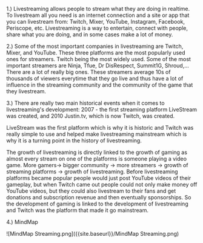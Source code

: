 
1.) Livestreaming allows people to stream what they are doing in realtime. To livestream all you need is an internet connection and a site or app that you can livestream from: Twitch, Mixer, YouTube, Instagram, Facebook, Periscope, etc. Livestreaming is a way to entertain, connect with people, share what you are doing, and in some cases make a lot of money.

2.) Some of the most important companies in livestreaming are Twitch, Mixer, and YouTube. These three platforms are the most popularly used ones for streamers. Twitch being the most widely used. Some of the most important streamers are Ninja, Tfue, Dr DisRespect, Summit1G, Shroud,... There are a lot of really big ones. These streamers average 10s of thousands of viewers everytime that they go live and thus have a lot of influence in the streaming community and the community of the game that they livestream.

3.) There are really two main historical events when it comes to livestreaming's development: 2007 - the first streaming platform LiveStream was created, and 2010 Justin.tv, which is now Twitch, was created. 

LiveStream was the first platform which is why it is historic and Twitch was really simple to use and helped make livestreaming mainstream which is why it is a turning point in the history of livestreaming. 

The growth of livestreaming is directly linked to the growth of gaming as almost every stream on one of the platforms is someone playing a video game. More gamers-> bigger community -> more streamers -> growth of streaming platforms -> growth of livestreaming. Before livestreaming platforms became popular people would just post YouTube videos of their gameplay, but when Twitch came out people could not only make money off YouTube videos, but they could also livestream to their fans and get donations and subscription revenue and then eventually sponsorships. So the development of gaming is linked to the development of livestreaming and Twitch was the platform that made it go mainstream.

4.) MindMap

![MindMap Streaming.png]({{site.baseurl}}/MindMap Streaming.png)

